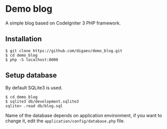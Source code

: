 Demo blog
=========

A simple blog based on CodeIgniter 3 PHP framework.

Installation
------------

    $ git clone https://github.com/digaev/demo_blog.git
    $ cd demo_blog
    $ php -S localhost:8000

Setup database
--------------

By default SQLite3 is used.

    $ cd demo_blog
    $ sqlite3 db/development.sqlite3
    sqlite> .read db/blog.sql

Name of the database depends on application environment, if you want to change it, edit the `application/config/database.php` file.
